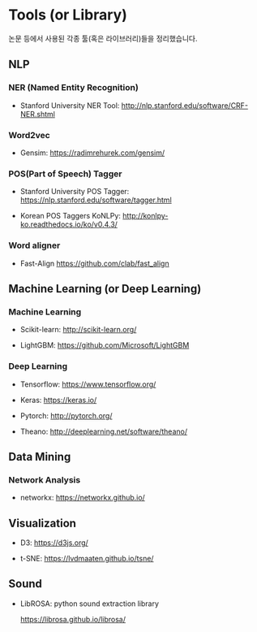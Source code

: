# Tools (or Library)

논문 등에서 사용된 각종 툴(혹은 라이브러리)들을 정리했습니다.



## NLP
### NER (Named Entity Recognition)

* Stanford University NER Tool: <http://nlp.stanford.edu/software/CRF-NER.shtml>


### Word2vec

* Gensim: <https://radimrehurek.com/gensim/>


### POS(Part of Speech) Tagger

* Stanford University POS Tagger: <https://nlp.stanford.edu/software/tagger.html>
	
* Korean POS Taggers KoNLPy: <http://konlpy-ko.readthedocs.io/ko/v0.4.3/>


### Word aligner

* Fast-Align <https://github.com/clab/fast_align>
	


## Machine Learning (or Deep Learning)

### Machine Learning

* Scikit-learn: <http://scikit-learn.org/>

* LightGBM: <https://github.com/Microsoft/LightGBM>


### Deep Learning
* Tensorflow: <https://www.tensorflow.org/>

* Keras: <https://keras.io/>

* Pytorch: <http://pytorch.org/>

* Theano: <http://deeplearning.net/software/theano/>



## Data Mining

### Network Analysis
* networkx: <https://networkx.github.io/>


## Visualization
* D3: <https://d3js.org/>
 
* t-SNE: <https://lvdmaaten.github.io/tsne/>

## Sound

* LibROSA: python sound extraction library

    <https://librosa.github.io/librosa/>
